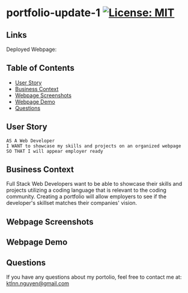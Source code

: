 # portfolio-update-1 [![License: MIT](https://img.shields.io/badge/License-MIT-yellow.svg)](https://opensource.org/licenses/MIT)

## Links
Deployed Webpage:

## Table of Contents
- [User Story](#user-story)
- [Business Context](#business-context)
- [Webpage Screenshots](#webpage-screenshots)
- [Webpage Demo](#webpage-demo)
- [Questions](Questions)

## User Story
```
AS A Web Developer
I WANT to showcase my skills and projects on an organized webpage
SO THAT I will appear employer ready
```

## Business Context
Full Stack Web Developers want to be able to showcase their skills and projects utilizing a coding language that is relevant to the coding community. Creating a portfolio will allow employers to see if the developer's skillset matches their companies' vision. 

## Webpage Screenshots

## Webpage Demo

## Questions
If you have any questions about my portolio, feel free to contact me at: ktlnn.nguyen@gmail.com